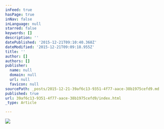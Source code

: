```yaml
---
inFeed: true
hasPage: true
inNav: false
inLanguage: null
starred: false
keywords: []
description: ''
datePublished: '2015-12-21T09:10:40.368Z'
dateModified: '2015-12-21T09:09:18.955Z'
title: ''
author: []
authors: []
publisher:
  name: null
  domain: null
  url: null
  favicon: null
sourcePath: _posts/2015-12-21-39af6c13-9351-4f77-aace-38b1975cefd9.md
published: true
url: 39af6c13-9351-4f77-aace-38b1975cefd9/index.html
_type: Article

---
```

![](https://the-grid-user-content.s3-us-west-2.amazonaws.com/e2d9551d-aea5-410d-ae96-66b538dde6b6.jpg)